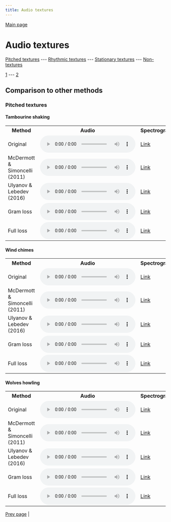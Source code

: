 ```yaml
---
title: Audio textures
---
```


[Main page](/audio_textures/)

# Audio textures

[Pitched textures](/audio_textures/pitched_textures/1/) --- [Rhythmic textures](/audio_textures/rhythmic_textures/1/) --- [Stationary textures](/audio_textures/stationary_textures/1/) --- [Non-textures](/audio_textures/non_textures/1/)

[1](/audio_textures/pitched_textures/1/) --- [2](/audio_textures/pitched_textures/2/)

## Comparison to other methods

### Pitched textures

#### Tambourine shaking

<center>
<table>

<tr>
  <th>Method</th>
  <th>Audio</th>
  <th>Spectrogram</th>
</tr>

<tr>
<td>Original</td>
<td>
  <audio controls>
    <source src="/audio_textures/assets/baselines/original/Tambourine_shaking.ogg">
    <source src="/audio_textures/assets/baselines/original/Tambourine_shaking.mp3">
    <source src="/audio_textures/assets/baselines/original/Tambourine_shaking.wav">
  </audio>
</td>
<td>
  <a href="/audio_textures/assets/baselines/original/Tambourine_shaking.png">Link</a>
</td>
</tr>

<tr>
<td>McDermott & Simoncelli (2011)</td>
<td>
  <audio controls>
    <source src="/audio_textures/assets/baselines/mcdermott/Tambourine_shaking.ogg">
    <source src="/audio_textures/assets/baselines/mcdermott/Tambourine_shaking.mp3">
    <source src="/audio_textures/assets/baselines/mcdermott/Tambourine_shaking.wav">
  </audio>
</td>
<td>
  <a href="/audio_textures/assets/baselines/mcdermott/Tambourine_shaking.png">Link</a>
</td>
</tr>

<tr>
<td>Ulyanov & Lebedev (2016)</td>
<td>
  <audio controls>
    <source src="/audio_textures/assets/baselines/ulyanov/Tambourine_shaking.ogg">
    <source src="/audio_textures/assets/baselines/ulyanov/Tambourine_shaking.mp3">
    <source src="/audio_textures/assets/baselines/ulyanov/Tambourine_shaking.wav">
  </audio>
</td>
<td>
  <a href="/audio_textures/assets/baselines/ulyanov/Tambourine_shaking.png">Link</a>
</td>
</tr>

<tr>
<td>Gram loss</td>
<td>
  <audio controls>
    <source src="/audio_textures/assets/baselines/gram/Tambourine_shaking.ogg">
    <source src="/audio_textures/assets/baselines/gram/Tambourine_shaking.mp3">
    <source src="/audio_textures/assets/baselines/gram/Tambourine_shaking.wav">
  </audio>
</td>
<td>
  <a href="/audio_textures/assets/baselines/gram/Tambourine_shaking.png">Link</a>
</td>
</tr>

<tr>
<td>Full loss</td>
<td>
  <audio controls>
    <source src="/audio_textures/assets/baselines/full_loss/Tambourine_shaking.ogg">
    <source src="/audio_textures/assets/baselines/full_loss/Tambourine_shaking.mp3">
    <source src="/audio_textures/assets/baselines/full_loss/Tambourine_shaking.wav">
  </audio>
</td>
<td>
  <a href="/audio_textures/assets/baselines/full_loss/Tambourine_shaking.png">Link</a>
</td>
</tr>

</table>
</center>

#### Wind chimes

<center>
<table>

<tr>
  <th>Method</th>
  <th>Audio</th>
  <th>Spectrogram</th>
</tr>

<tr>
<td>Original</td>
<td>
  <audio controls>
    <source src="/audio_textures/assets/baselines/original/Wind_chimes.ogg">
    <source src="/audio_textures/assets/baselines/original/Wind_chimes.mp3">
    <source src="/audio_textures/assets/baselines/original/Wind_chimes.wav">
  </audio>
</td>
<td>
  <a href="/audio_textures/assets/baselines/original/Wind_chimes.png">Link</a>
</td>
</tr>

<tr>
<td>McDermott & Simoncelli (2011)</td>
<td>
  <audio controls>
    <source src="/audio_textures/assets/baselines/mcdermott/Wind_chimes.ogg">
    <source src="/audio_textures/assets/baselines/mcdermott/Wind_chimes.mp3">
    <source src="/audio_textures/assets/baselines/mcdermott/Wind_chimes.wav">
  </audio>
</td>
<td>
  <a href="/audio_textures/assets/baselines/mcdermott/Wind_chimes.png">Link</a>
</td>
</tr>

<tr>
<td>Ulyanov & Lebedev (2016)</td>
<td>
  <audio controls>
    <source src="/audio_textures/assets/baselines/ulyanov/Wind_chimes.ogg">
    <source src="/audio_textures/assets/baselines/ulyanov/Wind_chimes.mp3">
    <source src="/audio_textures/assets/baselines/ulyanov/Wind_chimes.wav">
  </audio>
</td>
<td>
  <a href="/audio_textures/assets/baselines/ulyanov/Wind_chimes.png">Link</a>
</td>
</tr>

<tr>
<td>Gram loss</td>
<td>
  <audio controls>
    <source src="/audio_textures/assets/baselines/gram/Wind_chimes.ogg">
    <source src="/audio_textures/assets/baselines/gram/Wind_chimes.mp3">
    <source src="/audio_textures/assets/baselines/gram/Wind_chimes.wav">
  </audio>
</td>
<td>
  <a href="/audio_textures/assets/baselines/gram/Wind_chimes.png">Link</a>
</td>
</tr>

<tr>
<td>Full loss</td>
<td>
  <audio controls>
    <source src="/audio_textures/assets/baselines/full_loss/Wind_chimes.ogg">
    <source src="/audio_textures/assets/baselines/full_loss/Wind_chimes.mp3">
    <source src="/audio_textures/assets/baselines/full_loss/Wind_chimes.wav">
  </audio>
</td>
<td>
  <a href="/audio_textures/assets/baselines/full_loss/Wind_chimes.png">Link</a>
</td>
</tr>

</table>
</center>

#### Wolves howling

<center>
<table>

<tr>
  <th>Method</th>
  <th>Audio</th>
  <th>Spectrogram</th>
</tr>

<tr>
<td>Original</td>
<td>
  <audio controls>
    <source src="/audio_textures/assets/baselines/original/Wolves_howling.ogg">
    <source src="/audio_textures/assets/baselines/original/Wolves_howling.mp3">
    <source src="/audio_textures/assets/baselines/original/Wolves_howling.wav">
  </audio>
</td>
<td>
  <a href="/audio_textures/assets/baselines/original/Wolves_howling.png">Link</a>
</td>
</tr>

<tr>
<td>McDermott & Simoncelli (2011)</td>
<td>
  <audio controls>
    <source src="/audio_textures/assets/baselines/mcdermott/Wolves_howling.ogg">
    <source src="/audio_textures/assets/baselines/mcdermott/Wolves_howling.mp3">
    <source src="/audio_textures/assets/baselines/mcdermott/Wolves_howling.wav">
  </audio>
</td>
<td>
  <a href="/audio_textures/assets/baselines/mcdermott/Wolves_howling.png">Link</a>
</td>
</tr>

<tr>
<td>Ulyanov & Lebedev (2016)</td>
<td>
  <audio controls>
    <source src="/audio_textures/assets/baselines/ulyanov/Wolves_howling.ogg">
    <source src="/audio_textures/assets/baselines/ulyanov/Wolves_howling.mp3">
    <source src="/audio_textures/assets/baselines/ulyanov/Wolves_howling.wav">
  </audio>
</td>
<td>
  <a href="/audio_textures/assets/baselines/ulyanov/Wolves_howling.png">Link</a>
</td>
</tr>

<tr>
<td>Gram loss</td>
<td>
  <audio controls>
    <source src="/audio_textures/assets/baselines/gram/Wolves_howling.ogg">
    <source src="/audio_textures/assets/baselines/gram/Wolves_howling.mp3">
    <source src="/audio_textures/assets/baselines/gram/Wolves_howling.wav">
  </audio>
</td>
<td>
  <a href="/audio_textures/assets/baselines/gram/Wolves_howling.png">Link</a>
</td>
</tr>

<tr>
<td>Full loss</td>
<td>
  <audio controls>
    <source src="/audio_textures/assets/baselines/full_loss/Wolves_howling.ogg">
    <source src="/audio_textures/assets/baselines/full_loss/Wolves_howling.mp3">
    <source src="/audio_textures/assets/baselines/full_loss/Wolves_howling.wav">
  </audio>
</td>
<td>
  <a href="/audio_textures/assets/baselines/full_loss/Wolves_howling.png">Link</a>
</td>
</tr>

</table>
</center>

[Prev page](/audio_textures/pitched_textures/1/) | 